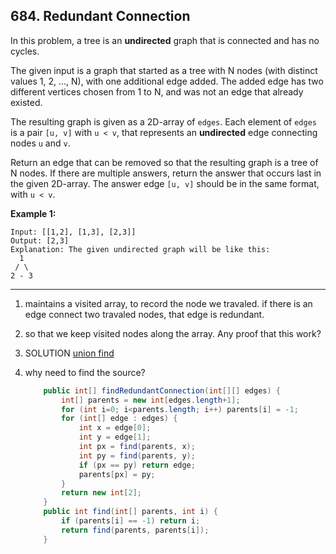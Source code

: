 ## 684. Redundant Connection

In this problem, a tree is an **undirected** graph that is connected and has no cycles.

The given input is a graph that started as a tree with N nodes (with distinct values 1, 2, ..., N), with one additional edge added. The added edge has two different vertices chosen from 1 to N, and was not an edge that already existed.

The resulting graph is given as a 2D-array of `edges`. Each element of `edges` is a pair `[u, v]` with `u < v`, that represents an **undirected** edge connecting nodes `u` and `v`.

Return an edge that can be removed so that the resulting graph is a tree of N nodes. If there are multiple answers, return the answer that occurs last in the given 2D-array. The answer edge `[u, v]` should be in the same format, with `u < v`.

**Example 1:**

```
Input: [[1,2], [1,3], [2,3]]
Output: [2,3]
Explanation: The given undirected graph will be like this:
  1
 / \
2 - 3
```

---

1. maintains a visited array, to record the node we travaled. if there is an edge connect two travaled nodes, that edge is redundant.

2. so that we keep visited nodes along the array. Any proof that this work?

3. SOLUTION    [union find](https://www.geeksforgeeks.org/union-find/)

4. why need to find the source? 



   ```java
       public int[] findRedundantConnection(int[][] edges) {
           int[] parents = new int[edges.length+1];
           for (int i=0; i<parents.length; i++) parents[i] = -1;
           for (int[] edge : edges) {
               int x = edge[0];
               int y = edge[1];
               int px = find(parents, x);
               int py = find(parents, y);
               if (px == py) return edge;
               parents[px] = py;
           }
           return new int[2];
       }
       public int find(int[] parents, int i) {
           if (parents[i] == -1) return i;
           return find(parents, parents[i]);
       }
   ```
